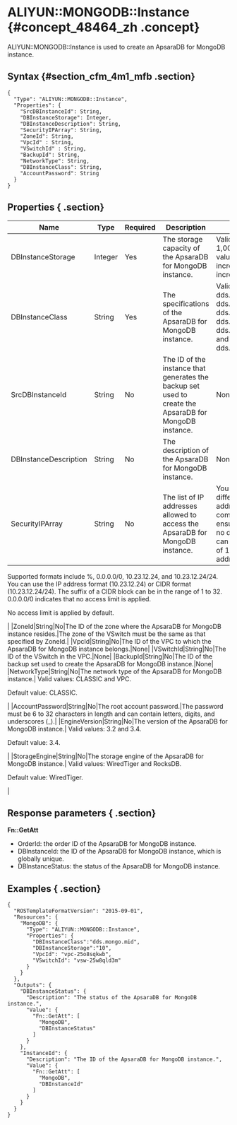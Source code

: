 # ALIYUN::MONGODB::Instance {#concept_48464_zh .concept}

ALIYUN::MONGODB::Instance is used to create an ApsaraDB for MongoDB instance.

## Syntax {#section_cfm_4m1_mfb .section}

```language-json
{
  "Type": "ALIYUN::MONGODB::Instance",
  "Properties": {
    "SrcDBInstanceId": String,
    "DBInstanceStorage": Integer,
    "DBInstanceDescription": String,
    "SecurityIPArray": String,
    "ZoneId": String,
    "VpcId" : String,
    "VSwitchId" : String,
    "BackupId": String,
    "NetworkType": String,
    "DBInstanceClass": String,
    "AccountPassword": String
  }
}
```

## Properties { .section}

|Name|Type|Required|Description|Validity|
|----|----|--------|-----------|--------|
|DBInstanceStorage|Integer|Yes|The storage capacity of the ApsaraDB for MongoDB instance.|Valid values: 5 to 1,000. Unit: GB. The value can be increased in increments of 5 GB.|
|DBInstanceClass|String|Yes|The specifications of the ApsaraDB for MongoDB instance.|Valid values: dds.mongo.mid, dds.mongo.standard, dds.mongo.large, dds.mongo.xlarge, dds.mongo.2xlarge, and dds.mongo.4xlarge.|
|SrcDBInstanceId|String|No|The ID of the instance that generates the backup set used to create the ApsaraDB for MongoDB instance.|None|
|DBInstanceDescription|String|No|The description of the ApsaraDB for MongoDB instance.|None|
|SecurityIPArray|String|No|The list of IP addresses allowed to access the ApsaraDB for MongoDB instance.| You must separate different IP addresses with commas \(,\) and ensure that there are no duplicates. You can add a maximum of 1,000 IP addresses.

 Supported formats include %, 0.0.0.0/0, 10.23.12.24, and 10.23.12.24/24. You can use the IP address format \(10.23.12.24\) or CIDR format \(10.23.12.24/24\). The suffix of a CIDR block can be in the range of 1 to 32. 0.0.0.0/0 indicates that no access limit is applied.

 No access limit is applied by default.

 |
|ZoneId|String|No|The ID of the zone where the ApsaraDB for MongoDB instance resides.|The zone of the VSwitch must be the same as that specified by ZoneId.|
|VpcId|String|No|The ID of the VPC to which the ApsaraDB for MongoDB instance belongs.|None|
|VSwitchId|String|No|The ID of the VSwitch in the VPC.|None|
|BackupId|String|No|The ID of the backup set used to create the ApsaraDB for MongoDB instance.|None|
|NetworkType|String|No|The network type of the ApsaraDB for MongoDB instance.| Valid values: CLASSIC and VPC.

 Default value: CLASSIC.

 |
|AccountPassword|String|No|The root account password.|The password must be 6 to 32 characters in length and can contain letters, digits, and underscores \(\_\).|
|EngineVersion|String|No|The version of the ApsaraDB for MongoDB instance.| Valid values: 3.2 and 3.4.

 Default value: 3.4.

 |
|StorageEngine|String|No|The storage engine of the ApsaraDB for MongoDB instance.| Valid values: WiredTiger and RocksDB.

 Default value: WiredTiger.

 |

## Response parameters { .section}

**Fn::GetAtt**

-   OrderId: the order ID of the ApsaraDB for MongoDB instance.
-   DBInstanceId: the ID of the ApsaraDB for MongoDB instance, which is globally unique.
-   DBInstanceStatus: the status of the ApsaraDB for MongoDB instance.

## Examples { .section}

```language-json
{
  "ROSTemplateFormatVersion": "2015-09-01",
  "Resources": {
    "MongoDB": {
      "Type": "ALIYUN::MONGODB::Instance",
      "Properties": {
        "DBInstanceClass":"dds.mongo.mid",
        "DBInstanceStorage":"10",
        "VpcId": "vpc-25o8sqkwb",
        "VSwitchId": "vsw-25w8qld3m"
      }
    }
  },
  "Outputs": {
    "DBInstanceStatus": {
      "Description": "The status of the ApsaraDB for MongoDB instance.",
      "Value": {
        "Fn::GetAtt": [
          "MongoDB",
          "DBInstanceStatus"
        ]
      }
    },
    "InstanceId": {
      "Description": "The ID of the ApsaraDB for MongoDB instance.",
      "Value": {
        "Fn::GetAtt": [
          "MongoDB",
          "DBInstanceId"
        ]
      }
    }
  }
}
```

